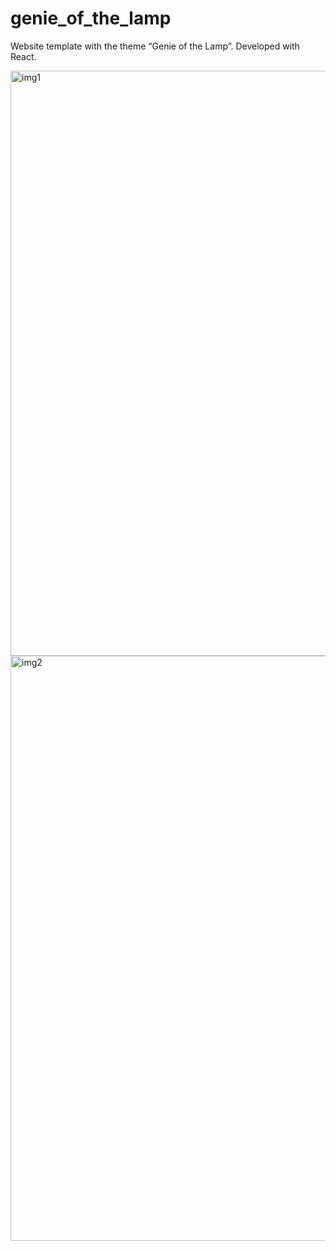 # genie_of_the_lamp

Website template with the theme “Genie of the Lamp”. Developed with React.

<img width="936" alt="img1" src="https://github.com/user-attachments/assets/8d86de24-d74a-48fc-afb0-1f0c07cae197" />

<img width="936" alt="img2" src="https://github.com/user-attachments/assets/30c935a2-55ba-47a8-8328-92c1de92f366" />


